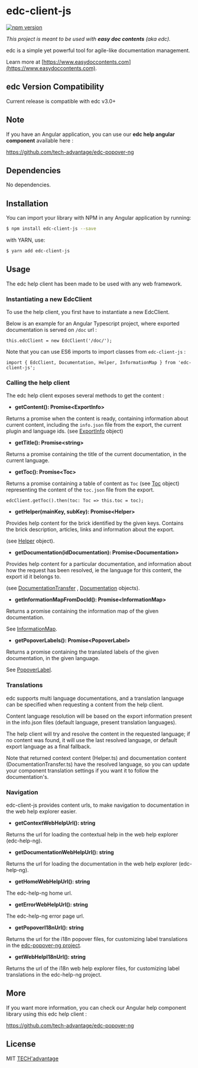 # edc-client-js

[![npm version](https://badge.fury.io/js/edc-client-js.svg)](https://badge.fury.io/js/edc-client-js)

_This project is meant to be used with **easy doc contents** (aka edc)._

edc is a simple yet powerful tool for agile-like documentation
management.

Learn more at [https://www.easydoccontents.com](https://www.easydoccontents.com).

## edc Version Compatibility

Current release is compatible with edc v3.0+

## Note

If you have an Angular application, you can use our **edc help angular component** available here :

https://github.com/tech-advantage/edc-popover-ng


## Dependencies

No dependencies.


## Installation
You can import your library with NPM in any Angular application by running:

```bash
$ npm install edc-client-js --save
```

with YARN, use:

```bash
$ yarn add edc-client-js

```

## Usage

The edc help client has been made to be used with any web framework.

### Instantiating a new EdcClient

To use the help client, you first have to instantiate a new EdcClient.

Below is an example for an Angular Typescript project, where exported documentation is served on `/doc` url :

```
this.edcClient = new EdcClient('/doc/');
```

Note that you can use ES6 imports to import classes from `edc-client-js` :

```
import { EdcClient, Documentation, Helper, InformationMap } from 'edc-client-js';
```

### Calling the help client 

The edc help client exposes several methods to get the content :

* **getContent(): Promise\<ExportInfo\>**

Returns a promise when the content is ready, containing information about current content, including the `info.json` file from the export, the current plugin and language ids.
(see [ExportInfo](https://github.com/tech-advantage/edc-client-js/blob/master/src/entities/export-info.ts) object)

* **getTitle(): Promise\<string\>**

Returns a promise containing the title of the current documentation, in the current language.

* **getToc(): Promise\<Toc\>**

Returns a promise containing a table of content as `Toc` (see [Toc](https://github.com/tech-advantage/edc-client-js/blob/master/src/entities/toc.ts) object) representing the content of the `toc.json` file  from the export.

```
edcClient.getToc().then(toc: Toc => this.toc = toc);
```

* **getHelper(mainKey, subKey): Promise\<Helper\>**

Provides help content for the brick identified by the given keys.
Contains the brick description, articles, links and information about the export.

(see [Helper](https://github.com/tech-advantage/edc-client-js/blob/master/src/entities/helper.ts) object).

* **getDocumentation(idDocumentation): Promise\<Documentation\>**

Provides help content for a particular documentation, and information about how the request has been resolved, ie the language for this content, the export id it belongs to.

(see [DocumentationTransfer](https://github.com/tech-advantage/edc-client-js/blob/master/src/entities/documentation-transfer.ts) ,
[Documentation](https://github.com/tech-advantage/edc-client-js/blob/master/src/entities/documentation.ts) objects).

* **getInformationMapFromDocId(): Promise\<InformationMap\>**

Returns a promise containing the information map of the given documentation.

See [InformationMap](https://github.com/tech-advantage/edc-client-js/blob/master/src/entities/information-map.ts).

* **getPopoverLabels(): Promise\<PopoverLabel\>**

Returns a promise containing the translated labels of the given documentation, in the given language.

See [PopoverLabel](https://github.com/tech-advantage/edc-client-js/blob/master/src/entities/popover-label.ts).

### Translations

edc supports multi language documentations, and a translation language can be specified when requesting a content from the help client.

Content language resolution will be based on the export information present in the info.json files (default language, present translation languages).

The help client will try and resolve the content in the requested language; if no content was found, it will use the last resolved language, or default export language as a final fallback.

Note that returned context content (Helper.ts) and documentation content (DocumentationTransfer.ts) have the resolved language, so you can update your component translation settings if you want it to follow the documentation's.

### Navigation

edc-client-js provides content urls, to make navigation to documentation in the web help explorer easier.

* **getContextWebHelpUrl(): string**

Returns the url for loading the contextual help in the web help explorer (edc-help-ng).

* **getDocumentationWebHelpUrl(): string**

Returns the url for loading the documentation in the web help explorer (edc-help-ng).

* **getHomeWebHelpUrl(): string**

The edc-help-ng home url.

* **getErrorWebHelpUrl(): string**

The edc-help-ng error page url.

* **getPopoverI18nUrl(): string**

Returns the url for the i18n popover files, for customizing label translations in the [edc-popover-ng project](https://github.com/tech-advantage/edc-popover-ng).

* **getWebHelpI18nUrl(): string**

Returns the url of the i18n web help explorer files, for customizing label translations in the edc-help-ng project.

## More

If you want more information, you can check our Angular help component library using this edc help client :

https://github.com/tech-advantage/edc-popover-ng


## License

MIT [TECH'advantage](mailto:contact@tech-advantage.com)


